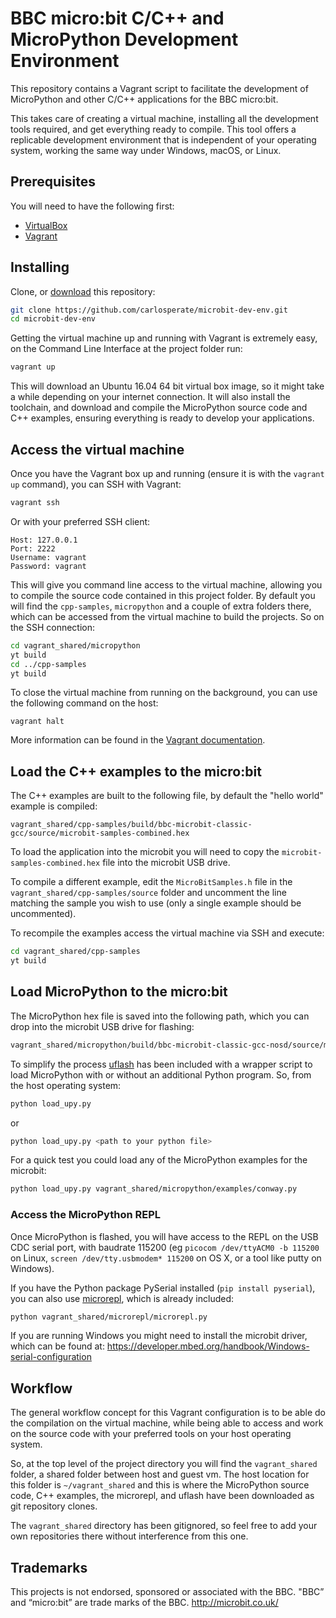 # BBC micro:bit C/C++ and MicroPython Development Environment
This repository contains a Vagrant script to facilitate the development of MicroPython and other C/C++ applications for the BBC micro:bit.

This takes care of creating a virtual machine, installing all the development tools required, and get everything ready to compile. This tool offers a replicable development environment that is independent of your operating system, working the same way under Windows, macOS, or Linux.


## Prerequisites
You will need to have the following first:

* [VirtualBox](https://www.virtualbox.org/)
* [Vagrant](https://www.vagrantup.com/)


## Installing
Clone, or [download](https://github.com/carlosperate/microbit-micropython-dev-env.git) this repository:

```bash
git clone https://github.com/carlosperate/microbit-dev-env.git
cd microbit-dev-env
```

Getting the virtual machine up and running with Vagrant is extremely easy, on the Command Line Interface at the project folder run:

```bash
vagrant up
```

This will download an Ubuntu 16.04 64 bit virtual box image, so it might take a while depending on your internet connection. It will also install the toolchain, and download and compile the MicroPython source code and C++ examples, ensuring everything is ready to develop your applications.


## Access the virtual machine
Once you have the Vagrant box up and running (ensure it is with the `vagrant up` command), you can SSH with Vagrant:

```bash
vagrant ssh
```

Or with your preferred SSH client:

```
Host: 127.0.0.1
Port: 2222
Username: vagrant
Password: vagrant
```

This will give you command line access to the virtual machine, allowing you to compile the source code contained in this project folder. By default you will find the `cpp-samples`, `micropython` and a couple of extra folders there, which can be accessed from the virtual machine to build the projects. So on the SSH connection:

```bash
cd vagrant_shared/micropython
yt build
cd ../cpp-samples
yt build
```

To close the virtual machine from running on the background, you can use the following command on the host:

```
vagrant halt
```

More information can be found in the [Vagrant documentation](https://www.vagrantup.com/docs/).


## Load the C++ examples to the micro:bit
The C++ examples are built to the following file, by default the "hello world" example is compiled:

```
vagrant_shared/cpp-samples/build/bbc-microbit-classic-gcc/source/microbit-samples-combined.hex
```

To load the application into the microbit you will need to copy the `microbit-samples-combined.hex` file into the microbit USB drive.

To compile a different example, edit the `MicroBitSamples.h` file in the `vagrant_shared/cpp-samples/source` folder and uncomment the line matching the sample you wish to use (only a single example should be uncommented). 

To recompile the examples access the virtual machine via SSH and execute:

```bash
cd vagrant_shared/cpp-samples
yt build
```


## Load MicroPython to the micro:bit
The MicroPython hex file is saved into the following path, which you can drop into the microbit USB drive for flashing:

```bash
vagrant_shared/micropython/build/bbc-microbit-classic-gcc-nosd/source/microbit-micropython.hex
```

To simplify the process [uflash](https://github.com/ntoll/uflash/) has been included with a wrapper script to load MicroPython with or without an additional Python program. So, from the host operating system:

```bash
python load_upy.py
``` 

or

```bash
python load_upy.py <path to your python file>
```

For a quick test you could load any of the MicroPython examples for the microbit:

```bash
python load_upy.py vagrant_shared/micropython/examples/conway.py
```


### Access the MicroPython REPL
Once MicroPython is flashed, you will have access to the REPL on the USB CDC serial port, with baudrate 115200 (eg `picocom /dev/ttyACM0 -b 115200` on Linux, `screen /dev/tty.usbmodem* 115200` on OS X, or a tool like putty on Windows).

If you have the Python package PySerial installed (`pip install pyserial`), you can also use [microrepl](https://github.com/ntoll/microrepl), which is already included:

```bash
python vagrant_shared/microrepl/microrepl.py
```

If you are running Windows you might need to install the microbit driver, which can be found at: https://developer.mbed.org/handbook/Windows-serial-configuration


## Workflow
The general workflow concept for this Vagrant configuration is to be able do the compilation on the virtual machine, while being able to access and work on the source code with your preferred tools on your host operating system.

So, at the top level of the project directory you will find the `vagrant_shared` folder, a shared folder between host and guest vm. The host location for this folder is `~/vagrant_shared` and this is where the MicroPython source code, C++ examples, the microrepl, and uflash have been downloaded as git repository clones.

The `vagrant_shared` directory has been gitignored, so feel free to add your own repositories there without interference from this one. 


## Trademarks
This projects is not endorsed, sponsored or associated with the BBC.
"BBC” and “micro:bit” are trade marks of the BBC. http://microbit.co.uk/
